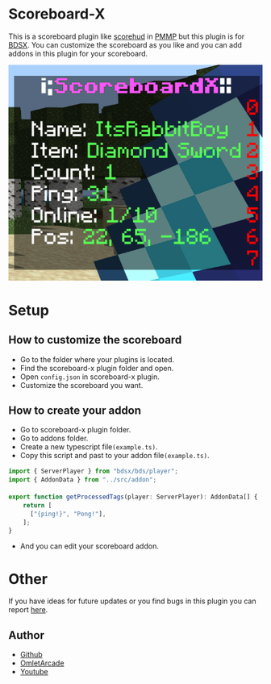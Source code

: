 # Scoreboard-X

This is a scoreboard plugin like [scorehud](https://poggit.pmmp.io/p/ScoreHud) in [PMMP](https://github.com/pmmp/PocketMine-MP) but this plugin is for [BDSX](https://github.com/bdsx/bdsx). You can customize the scoreboard as you like and you can add addons in this plugin for your scoreboard.

![Preview](https://github.com/ItzCandra23/scoreboard-x/blob/main/resources/mini_preview.png)

# Setup
## How to customize the scoreboard
- Go to the folder where your plugins is located.
- Find the scoreboard-x plugin folder and open.
- Open `config.json` in scoreboard-x plugin.
- Customize the scoreboard you want.

## How to create your addon
- Go to scoreboard-x plugin folder.
- Go to addons folder.
- Create a new typescript file`(example.ts)`.
- Copy this script and past to your addon file`(example.ts)`.
```ts
import { ServerPlayer } from "bdsx/bds/player";
import { AddonData } from "../src/addon";

export function getProcessedTags(player: ServerPlayer): AddonData[] {
    return [
      ["{ping!}", "Pong!"],
    ];
}
```
- And you can edit your scoreboard addon.

# Other
If you have ideas for future updates or you find bugs in this plugin you can report [here](https://github.com/ItzCandra23/scoreboard-x/issues/new).

## Author
- [Github](https://github.com/ItzCandra23)
- [OmletArcade](https://omlet.gg/profile/candra_gaming123)
- [Youtube](https://www.youtube.com/@itzcandra23)
